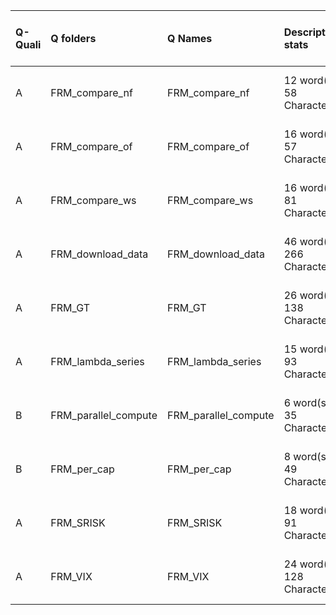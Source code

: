 |Q-Quali |Q folders            |Q Names              |Descriptions stats           |Keywords stats             |Found SW |Meta Info data fields    |
|:-------|:--------------------|:--------------------|:----------------------------|:--------------------------|:--------|:------------------------|
|A       |FRM_compare_nf       |FRM_compare_nf       |12 word(s), 58 Character(s)  |8: 5 (standard), 3 (new)   |r        |q, p, a, d, k, df, s, sa |
|A       |FRM_compare_of       |FRM_compare_of       |16 word(s), 57 Character(s)  |8: 6 (standard), 2 (new)   |r        |q, p, a, d, k, df, s, sa |
|A       |FRM_compare_ws       |FRM_compare_ws       |16 word(s), 81 Character(s)  |8: 5 (standard), 3 (new)   |r        |q, p, a, d, k, df, s, sa |
|A       |FRM_download_data    |FRM_download_data    |46 word(s), 266 Character(s) |8: 5 (standard), 3 (new)   |r        |q, p, a, d, k, df, sa    |
|A       |FRM_GT               |FRM_GT               |26 word(s), 138 Character(s) |8: 5 (standard), 3 (new)   |r        |q, p, a, d, k, df, s, sa |
|A       |FRM_lambda_series    |FRM_lambda_series    |15 word(s), 93 Character(s)  |5: 5 (standard), 0 (new)   |r        |q, p, a, d, k, df, s, sa |
|B       |FRM_parallel_compute |FRM_parallel_compute |6 word(s), 35 Character(s)   |12: 10 (standard), 2 (new) |r        |q, p, a, d, k, df, s     |
|B       |FRM_per_cap          |FRM_per_cap          |8 word(s), 49 Character(s)   |9: 5 (standard), 4 (new)   |r        |q, p, a, d, k, df, s     |
|A       |FRM_SRISK            |FRM_SRISK            |18 word(s), 91 Character(s)  |8: 5 (standard), 3 (new)   |r        |q, p, a, d, k, df, s, sa |
|A       |FRM_VIX              |FRM_VIX              |24 word(s), 128 Character(s) |8: 5 (standard), 3 (new)   |r        |q, p, a, d, k, df, s, sa |
